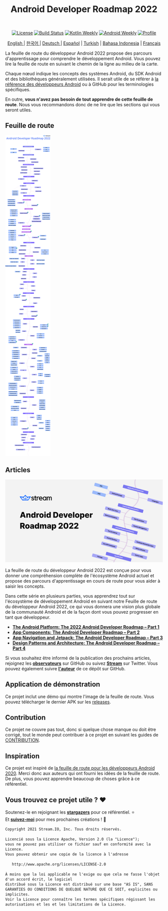 <h1 align="center">Android Developer Roadmap 2022</h1></br>

<p align="center">
  <a href="https://opensource.org/licenses/Apache-2.0"><img alt="License" src="https://img.shields.io/badge/License-Apache%202.0-blue.svg"/></a>
  <a href="https://github.com/skydoves/android-developer-roadmap/actions/workflows/build.yml"><img alt="Build Status" src="https://github.com/skydoves/android-developer-roadmap/actions/workflows/build.yml/badge.svg"/></a>
  <a href="https://mailchi.mp/kotlinweekly/kotlin-weekly-279"><img alt="Kotlin Weekly" src="https://skydoves.github.io/badges/kotlin-weekly2.svg"/></a>
  <a href="https://androidweekly.net/issues/issue-495"><img alt="Android Weekly" src="https://skydoves.github.io/badges/android-weekly.svg"/></a>
  <a href="https://github.com/skydoves"><img alt="Profile" src="https://skydoves.github.io/badges/skydoves.svg"/></a>
</p>
<p align="center">
<a href="/README.md" target="_blank"> English </a> | <a href="/README_KR.md" target="_blank"> 한국어 </a> | <a href="/README_DE.md" target="_blank"> Deutsch </a>| <a href="/README_ES.md" target="_blank"> Español</a> | <a href="/README_TR.md" target="_blank"> Turkish</a> | <a href="/README_ID.md" target="_blank"> Bahasa Indonesia</a> | <a href="/README_FR.md" target="_blank"> Français</a>
</p>

La feuille de route du développeur Android 2022 propose des parcours d'apprentissage pour comprendre le développement Android. Vous pouvez lire la feuille de route en suivant le chemin de la ligne au milieu de la carte.

Chaque nœud indique les concepts des systèmes Android, du SDK Android et des bibliothèques généralement utilisées. Il serait utile de se référer à [la référence des développeurs Android](https://developer.android.com/reference) ou à GitHub pour les terminologies spécifiques. <br>

En outre, **vous n'avez pas besoin de tout apprendre de cette feuille de route**. Nous vous recommandons donc de ne lire que les sections qui vous seront utiles.

## Feuille de route

![feuille de route](https://raw.githubusercontent.com/skydoves/android-developer-roadmap/main/images/android_developer_roadmap.png)

## Articles

<a href="https://getstream.io/blog/android-developer-roadmap/"><img src="images/article.png" /></a><br>

La feuille de route du développeur Android 2022 est conçue pour vous donner une compréhension complète de l'écosystème Android actuel et propose des parcours d'apprentissage en cours de route pour vous aider à saisir les concepts.<br>

Dans cette série en plusieurs parties, vous apprendrez tout sur l'écosystème de développement Android en suivant notre Feuille de route du développeur Android 2022, ce qui vous donnera une vision plus globale de la communauté Android et de la façon dont vous pouvez progresser en tant que développeur.

- **[The Android Platform: The 2022 Android Developer Roadmap – Part 1](https://getstream.io/blog/android-developer-roadmap/)**
- **[App Components: The Android Developer Roadmap – Part 2](https://getstream.io/blog/android-developer-roadmap-part-2/)**
- **[App Navigation and Jetpack: The Android Developer Roadmap – Part 3](https://getstream.io/blog/android-developer-roadmap-part-3/)**
- **[Design Patterns and Architecture: The Android Developer Roadmap – Part 4](https://getstream.io/blog/design-patterns-and-architecture-the-android-developer-roadmap-part-4/)**

Si vous souhaitez être informé de la publication des prochains articles, rejoignez les **[observateurs](https://github.com/skydoves/android-developer-roadmap/watchers)** sur GitHub ou suivez **[Stream](https://twitter.com/getstream_io)** sur Twitter. Vous pouvez également suivre __[l'auteur](https://github.com/skydoves)__ de ce dépôt sur GitHub.

## Application de démonstration

Ce projet inclut une démo qui montre l'image de la feuille de route. Vous pouvez télécharger le dernier APK sur les [releases](https://github.com/skydoves/android-developer-roadmap/releases).

## Contribution

Ce projet ne couvre pas tout, donc si quelque chose manque ou doit être corrigé, tout le monde peut contribuer à ce projet en suivant les guides de [CONTRIBUTION](https://github.com/skydoves/android-developer-roadmap/blob/main/CONTRIBUTING.md).

## Inspiration

Ce projet est inspiré de [la feuille de route pour les développeurs Android 2020](https://github.com/mobile-roadmap/android-developer-roadmap). Merci donc aux auteurs qui ont fourni les idées de la feuille de route. De plus, vous pouvez apprendre beaucoup de choses grâce à ce référentiel.

## Vous trouvez ce projet utile ? ❤️

Soutenez-le en rejoignant les __[stargazers](https://github.com/skydoves/android-developer-roadmap/stargazers)__ pour ce référentiel. ⭐ <br>
Et __[suivez-moi](https://github.com/skydoves)__ pour mes prochaines créations ! 🤩

```
Copyright 2021 Stream.IO, Inc. Tous droits réservés.

Licencié sous la Licence Apache, Version 2.0 (la "Licence");
vous ne pouvez pas utiliser ce fichier sauf en conformité avec la Licence.
Vous pouvez obtenir une copie de la licence à l'adresse

   http://www.apache.org/licenses/LICENSE-2.0

À moins que la loi applicable ne l'exige ou que cela ne fasse l'objet d'un accord écrit, le logiciel
distribué sous la Licence est distribué sur une base "AS IS", SANS GARANTIES OU CONDITIONS DE QUELQUE NATURE QUE CE SOIT, explicites ou implicites.
Voir la Licence pour connaître les termes spécifiques régissant les autorisations et les et les limitations de la Licence.
```